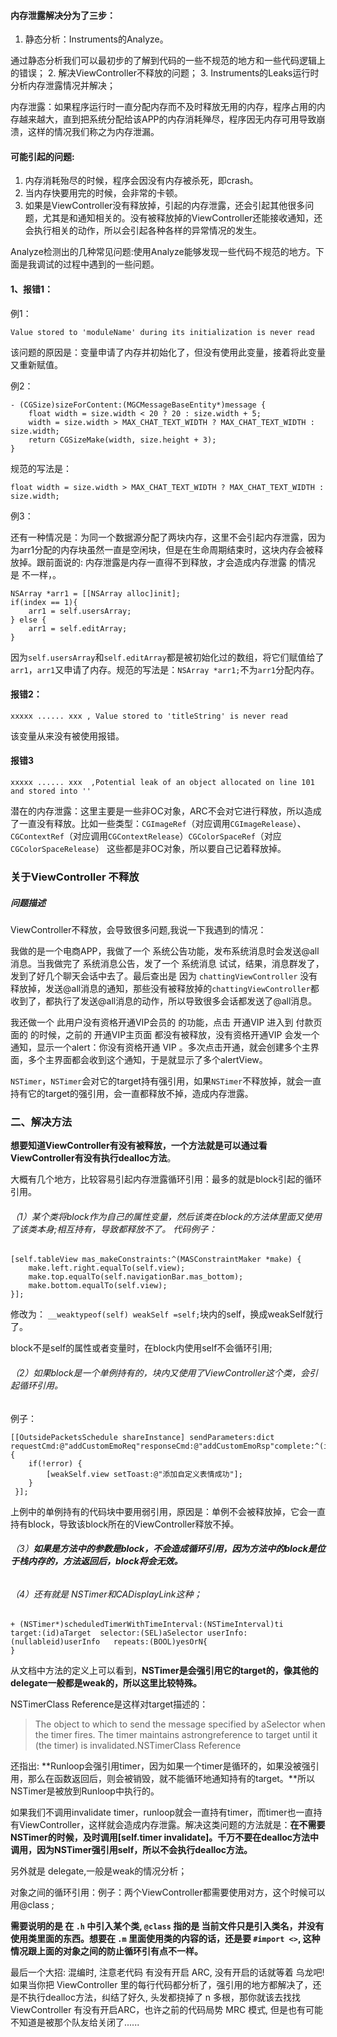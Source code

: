 #### 内存泄露解决分为了三步：

1. 静态分析：Instruments的Analyze。

通过静态分析我们可以最初步的了解到代码的一些不规范的地方和一些代码逻辑上的错误；
2. 解决ViewController不释放的问题；
3. Instruments的Leaks运行时分析内存泄露情况并解决；

内存泄露：如果程序运行时一直分配内存而不及时释放无用的内存，程序占用的内存越来越大，直到把系统分配给该APP的内存消耗殚尽，程序因无内存可用导致崩溃，这样的情况我们称之为内存泄漏。

#### 可能引起的问题:

1. 内存消耗殆尽的时候，程序会因没有内存被杀死，即crash。
2. 当内存快要用完的时候，会非常的卡顿。
3. 如果是ViewController没有释放掉，引起的内存泄露，还会引起其他很多问题，尤其是和通知相关的。没有被释放掉的ViewController还能接收通知，还会执行相关的动作，所以会引起各种各样的异常情况的发生。


 Analyze检测出的几种常见问题:使用Analyze能够发现一些代码不规范的地方。下面是我调试的过程中遇到的一些问题。

####  1、报错1：

例1：
```
Value stored to 'moduleName' during its initialization is never read
```
该问题的原因是：变量申请了内存并初始化了，但没有使用此变量，接着将此变量又重新赋值。

例2：
```
- (CGSize)sizeForContent:(MGCMessageBaseEntity*)message {
    float width = size.width < 20 ? 20 : size.width + 5;
    width = size.width > MAX_CHAT_TEXT_WIDTH ? MAX_CHAT_TEXT_WIDTH : size.width;
    return CGSizeMake(width, size.height + 3);
}
```
规范的写法是：
```
float width = size.width > MAX_CHAT_TEXT_WIDTH ? MAX_CHAT_TEXT_WIDTH : size.width;
```

例3：

 还有一种情况是：为同一个数据源分配了两块内存，这里不会引起内存泄露，因为为arr1分配的内存块虽然一直是空闲块，但是在生命周期结束时，这块内存会被释放掉。跟前面说的:  内存泄露是内存一直得不到释放，才会造成内存泄露 的情况 是 不一样，。
```
NSArray *arr1 = [[NSArray alloc]init];
if(index == 1){
    arr1 = self.usersArray;
} else {
    arr1 = self.editArray;
}
```
因为`self.usersArray`和`self.editArray`都是被初始化过的数组，将它们赋值给了`arr1`，`arr1`又申请了内存。规范的写法是：`NSArray *arr1;`不为`arr1`分配内存。

#### 报错2：
```
xxxxx ...... xxx , Value stored to 'titleString' is never read
```
该变量从来没有被使用报错。

#### 报错3
```
xxxxx ...... xxx  ,Potential leak of an object allocated on line 101 and stored into '' 
```
潜在的内存泄露：这里主要是一些非OC对象，ARC不会对它进行释放，所以造成了一直没有释放。比如一些类型：`CGImageRef`（对应调用`CGImageRelease`）、`CGContextRef`（对应调用`CGContextRelease`）`CGColorSpaceRef`（对应`CGColorSpaceRelease`） 这些都是非OC对象，所以要自己记着释放掉。


### 关于ViewController 不释放 
##### 问题描述

ViewController不释放，会导致很多问题,我说一下我遇到的情况：

我做的是一个电商APP，我做了一个 系统公告功能，发布系统消息时会发送@all消息。当我做完了 系统消息公告，发了一个 系统消息 试试，结果，消息群发了，发到了好几个聊天会话中去了。最后查出是 因为 `chattingViewController` 没有释放掉，发送@all消息的通知，那些没有被释放掉的`chattingViewController`都收到了，都执行了发送@all消息的动作，所以导致很多会话都发送了@all消息。

我还做一个 此用户没有资格开通VIP会员的 的功能，点击 开通VIP 进入到 付款页面的  的时候，之前的 开通VIP主页面 都没有被释放，没有资格开通VIP 会发一个通知，显示一个alert：你没有资格开通 VIP 。多次点击开通，就会创建多个主界面，多个主界面都会收到这个通知，于是就显示了多个alertView。

`NSTimer`，`NSTimer`会对它的target持有强引用，如果`NSTimer`不释放掉，就会一直持有它的target的强引用，会一直都释放不掉，造成内存泄露。

### 二、解决方法

**想要知道ViewController有没有被释放，一个方法就是可以通过看ViewController有没有执行dealloc方法**。

大概有几个地方，比较容易引起内存泄露循环引用：最多的就是block引起的循环引用。

###### （1）某个类将block作为自己的属性变量，然后该类在block的方法体里面又使用了该类本身;相互持有，导致都释放不了。 代码例子：
```
[self.tableView mas_makeConstraints:^(MASConstraintMaker *make) { 
    make.left.right.equalTo(self.view); 
    make.top.equalTo(self.navigationBar.mas_bottom); 
    make.bottom.equalTo(self.view); 
}]; 
```
修改为： `__weaktypeof(self) weakSelf =self;`块内的self，换成weakSelf就行了。

block不是self的属性或者变量时，在block内使用self不会循环引用; 

###### （2）如果block是一个单例持有的，块内又使用了ViewController这个类，会引起循环引用。       
例子：
```
[[OutsidePacketsSchedule shareInstance] sendParameters:dict requestCmd:@"addCustomEmoReq"responseCmd:@"addCustomEmoRsp"complete:^(idresponse,NSError*error) {
    if(!error) {
        [weakSelf.view setToast:@"添加自定义表情成功"]; 
    } 
 }];
```
上例中的单例持有的代码块中要用弱引用，原因是：单例不会被释放掉，它会一直持有block，导致该block所在的ViewController释放不掉。 

###### （3）**如果是方法中的参数是block，不会造成循环引用，因为方法中的block是位于栈内存的，方法返回后，block将会无效。**

###### （4）还有就是 NSTimer和CADisplayLink这种；
```
+ (NSTimer*)scheduledTimerWithTimeInterval:(NSTimeInterval)ti                            target:(id)aTarget  selector:(SEL)aSelector userInfo:(nullableid)userInfo   repeats:(BOOL)yesOrN{
}
```
从文档中方法的定义上可以看到，**NSTimer是会强引用它的target的，像其他的delegate一般都是weak的，所以这里比较特殊。**

NSTimerClass Reference是这样对target描述的：

> The object to which to send the message specified by aSelector when the timer fires. The timer maintains astrongreference to target until it (the timer) is invalidated.NSTimerClass Reference

还指出: **Runloop会强引用timer，因为如果一个timer是循环的，如果没被强引用，那么在函数返回后，则会被销毁，就不能循环地通知持有的target。**所以NSTimer是被放到Runloop中执行的。

如果我们不调用invalidate timer，runloop就会一直持有timer，而timer也一直持有ViewController，这样就会造成内存泄露。解决这类问题的方法就是：**在不需要NSTimer的时候，及时调用[self.timer  invalidate]。千万不要在dealloc方法中调用，因为NSTimer强引用self，所以不会执行dealloc方法。**

另外就是 delegate,一般是weak的情况分析；

 对象之间的循环引用：例子：两个ViewController都需要使用对方，这个时候可以用@class ; 

 **需要说明的是 在 `.h` 中引入某个类, `@class` 指的是 当前文件只是引入类名，并没有使用类里面的东西。想要在 `.m` 里面使用类的内容的话，还是要 `#import <>`, 这种情况跟上面的对象之间的防止循环引有点不一样。**


 最后一个大招: 混编时, 注意老代码 有没有开启 ARC, 没有开启的话就等着 乌龙吧! 如果当你把 ViewController 里的每行代码都分析了，强引用的地方都解决了，还是不执行dealloc方法，纠结了好久, 头发都挠掉了 n 多根，那你就该去找找 ViewController 有没有开启ARC，也许之前的代码局势 MRC 模式, 但是也有可能不知道是被那个队友给关闭了......
